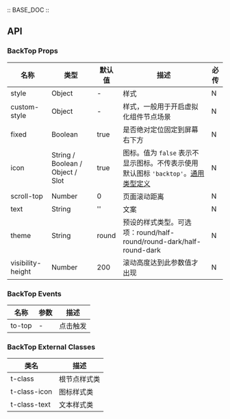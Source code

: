 :: BASE_DOC ::

## API

### BackTop Props

名称 | 类型 | 默认值 | 描述 | 必传
-- | -- | -- | -- | --
style | Object | - | 样式 | N
custom-style | Object | - | 样式，一般用于开启虚拟化组件节点场景 | N
fixed | Boolean | true | 是否绝对定位固定到屏幕右下方 | N
icon | String / Boolean / Object / Slot | true | 图标。值为 `false` 表示不显示图标。不传表示使用默认图标 `'backtop'`。[通用类型定义](https://github.com/Tencent/tdesign-miniprogram/blob/develop/src/common/common.ts) | N
scroll-top | Number | 0 | 页面滚动距离 | N
text | String | '' | 文案 | N
theme | String | round | 预设的样式类型。可选项：round/half-round/round-dark/half-round-dark | N
visibility-height | Number | 200 | 滚动高度达到此参数值才出现 | N

### BackTop Events

名称 | 参数 | 描述
-- | -- | --
to-top | \- | 点击触发

### BackTop External Classes

类名 | 描述
-- | --
t-class | 根节点样式类
t-class-icon | 图标样式类
t-class-text | 文本样式类
